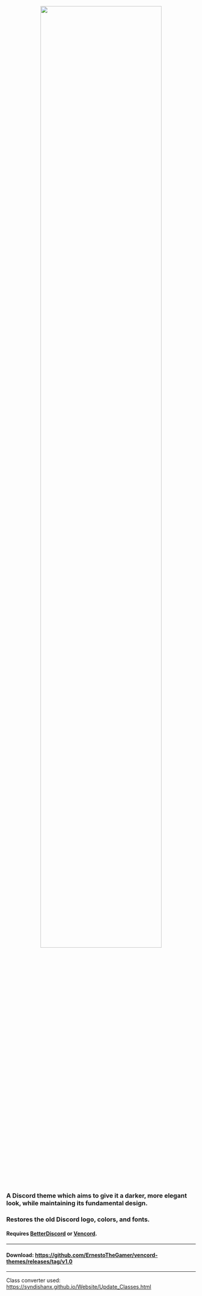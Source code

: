 <p align="center"><a align="center" href="https://betterdiscord.app/theme/Eris"><img align="center" src="https://raw.githubusercontent.com/RockESV/Eris/main/assets/logo/eris-logo-readme.svg" width=80% height=80%></a></p>

### A Discord theme which aims to give it a darker, more elegant look, while maintaining its fundamental design.
### Restores the old Discord logo, colors, and fonts.

#### Requires [BetterDiscord](https://betterdiscord.app/) or [Vencord](https://vencord.dev/).

- - -
#### Download: https://github.com/ErnestoTheGamer/vencord-themes/releases/tag/v1.0

- - -

Class converter used: https://syndishanx.github.io/Website/Update_Classes.html